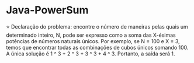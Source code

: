 # Java-PowerSum
:star: Declaração do problema: encontre o número de maneiras pelas quais um determinado inteiro, N, pode ser expresso como a soma das X-ésimas potências de números naturais únicos. Por exemplo, se N = 100 e X = 3, temos que encontrar todas as combinações de cubos únicos somando 100. A única solução é 1 ^ 3 + 2 ^ 3 + 3 ^ 3 + 4 ^ 3. Portanto, a saída será 1.
